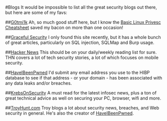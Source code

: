 #Blogs
It would be impossible to list all the great security blogs out there, but here are some of my favs:

##[G0tmi1k](https://blog.g0tmi1k.com/) 
Ah, so much good stuff here, but I know the [Basic Linux Privesc Cheatsheet](https://blog.g0tmi1k.com/2011/08/basic-linux-privilege-escalation/) saved my bacon on more than one occasion!  

##[Graceful Security](https://www.gracefulsecurity.com/gracefulsecurity/) 
I only found this site recently, but it has a whole bunch of great articles, particularly on SQL injection, SQLMap and Burp usage.

##[Hacker News](http://thehackernews.com)
This should be on your daily/weekly reading list for sure.  THN covers a lot of tech security stories, a lot of which focuses on mobile security.

##[HaveIBeenPwned](https://haveibeenpwned.com)
I'd submit any email address you use to the HIBP database to see if that address - or your domain - has been associated with any data leaks and/or breaches.

##[KrebsOnSecurity](http://krebsonsecurity.com)
A must read for the latest infosec news, plus a ton of great technical advice as well on securing your PC, browser, wifi and more.

##[TroyHunt.com](https://troyhunt.com)
Troy blogs a lot about security news, breaches, and Web security in general. He's also the creator of [HaveIBeenPwned](https://haveibeenpwned.com).